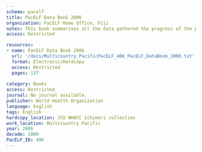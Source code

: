 ```yaml
---
schema: pacelf
title: PacELF Data Book 2006
organization: PacELF Home Office, Fiji
notes: This book summarises all the data gathered the progress of the program towards the elimination of lymphatic filariasis, for every country involved in the PacELF group, to 2006. Some confidential info included
access: Restricted

resources:
- name: PacELF Data Book 2006
  url: '/docs/Multicountry_PacificPacELF_406_PacELF_DataBook_2006.txt'
  format: Electronic/Hardcopy
  access: Restricted
  pages: 137
 
category: Books
access: Restricted
journal: No journal available.
publisher: World Health Organization
language: English 
tags: English 
hardcopy_location: JCU WHOCC Ichimori collection
work_location: Multicountry Pacific
year: 2006
decade: 2000
PacELF_ID: 406
---
```

